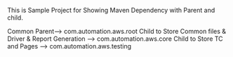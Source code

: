 
This is Sample Project for Showing Maven Dependency with Parent and child.

Common Parent-->	com.automation.aws.root
Child to Store Common files & Driver & Report Generation 		-->	com.automation.aws.core
Child to Store TC and Pages 									-->	com.automation.aws.testing